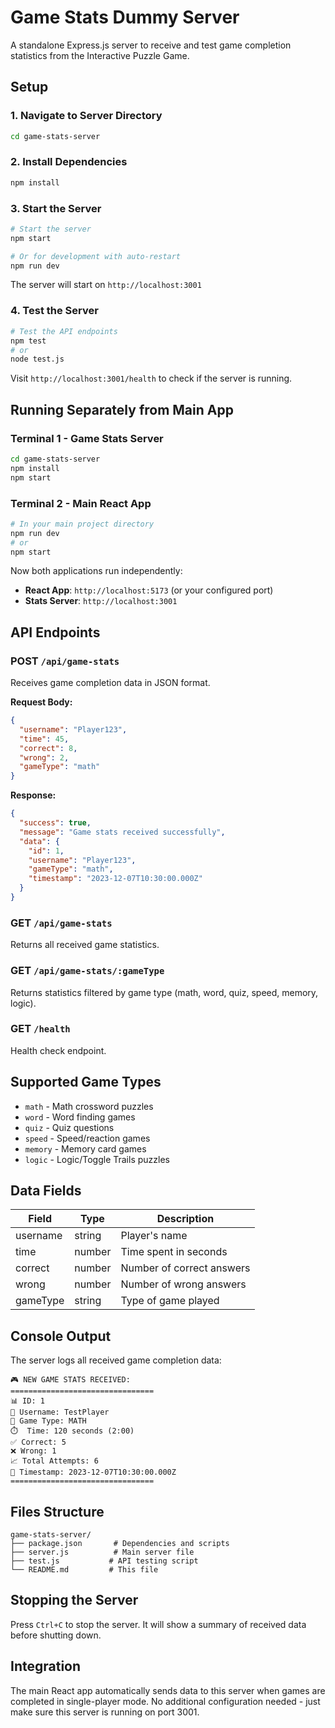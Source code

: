 # Game Stats Dummy Server

A standalone Express.js server to receive and test game completion statistics from the Interactive Puzzle Game.

## Setup

### 1. Navigate to Server Directory
```bash
cd game-stats-server
```

### 2. Install Dependencies
```bash
npm install
```

### 3. Start the Server
```bash
# Start the server
npm start

# Or for development with auto-restart
npm run dev
```

The server will start on `http://localhost:3001`

### 4. Test the Server
```bash
# Test the API endpoints
npm test
# or
node test.js
```

Visit `http://localhost:3001/health` to check if the server is running.

## Running Separately from Main App

### Terminal 1 - Game Stats Server
```bash
cd game-stats-server
npm install
npm start
```

### Terminal 2 - Main React App
```bash
# In your main project directory
npm run dev
# or
npm start
```

Now both applications run independently:
- **React App**: `http://localhost:5173` (or your configured port)
- **Stats Server**: `http://localhost:3001`

## API Endpoints

### POST `/api/game-stats`
Receives game completion data in JSON format.

**Request Body:**
```json
{
  "username": "Player123",
  "time": 45,
  "correct": 8,
  "wrong": 2,
  "gameType": "math"
}
```

**Response:**
```json
{
  "success": true,
  "message": "Game stats received successfully",
  "data": {
    "id": 1,
    "username": "Player123",
    "gameType": "math",
    "timestamp": "2023-12-07T10:30:00.000Z"
  }
}
```

### GET `/api/game-stats`
Returns all received game statistics.

### GET `/api/game-stats/:gameType`
Returns statistics filtered by game type (math, word, quiz, speed, memory, logic).

### GET `/health`
Health check endpoint.

## Supported Game Types
- `math` - Math crossword puzzles
- `word` - Word finding games
- `quiz` - Quiz questions
- `speed` - Speed/reaction games
- `memory` - Memory card games
- `logic` - Logic/Toggle Trails puzzles

## Data Fields

| Field | Type | Description |
|-------|------|-------------|
| username | string | Player's name |
| time | number | Time spent in seconds |
| correct | number | Number of correct answers |
| wrong | number | Number of wrong answers |
| gameType | string | Type of game played |

## Console Output

The server logs all received game completion data:

```
🎮 NEW GAME STATS RECEIVED:
================================
📊 ID: 1
👤 Username: TestPlayer
🎯 Game Type: MATH
⏱️  Time: 120 seconds (2:00)
✅ Correct: 5
❌ Wrong: 1
📈 Total Attempts: 6
📅 Timestamp: 2023-12-07T10:30:00.000Z
================================
```

## Files Structure
```
game-stats-server/
├── package.json       # Dependencies and scripts
├── server.js          # Main server file
├── test.js           # API testing script
└── README.md         # This file
```

## Stopping the Server

Press `Ctrl+C` to stop the server. It will show a summary of received data before shutting down.

## Integration

The main React app automatically sends data to this server when games are completed in single-player mode. No additional configuration needed - just make sure this server is running on port 3001.
